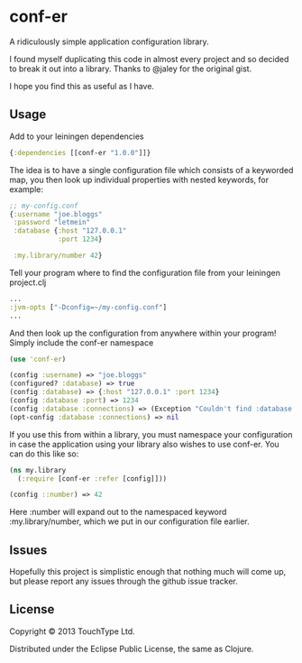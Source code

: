 # conf-er

A ridiculously simple application configuration library.

I found myself duplicating this code in almost every project and so decided to break it out into a library. Thanks to @jaley for the original gist.

I hope you find this as useful as I have.

## Usage

Add to your leiningen dependencies

```clojure
{:dependencies [[conf-er "1.0.0"]]}
```

The idea is to have a single configuration file which consists of a keyworded map, you then look up individual properties with nested keywords, for example:

```clojure
;; my-config.conf
{:username "joe.bloggs"
 :password "letmein"
 :database {:host "127.0.0.1"
            :port 1234}

 :my.library/number 42}

```

Tell your program where to find the configuration file from your leiningen project.clj

```clojure
...
:jvm-opts ["-Dconfig=~/my-config.conf"]
...
```

And then look up the configuration from anywhere within your program! Simply include the conf-er namespace

```clojure
(use 'conf-er)

(config :username) => "joe.bloggs"
(configured? :database) => true
(config :database) => {:host "127.0.0.1" :port 1234}
(config :database :port) => 1234
(config :database :connections) => (Exception "Couldn't find :database :connections in configuration file")
(opt-config :database :connections) => nil
```

If you use this from within a library, you must namespace your configuration in case the application using your library also wishes to use conf-er. You can do this like so:

```clojure
(ns my.library
  (:require [conf-er :refer [config]]))

(config ::number) => 42
```

Here :number will expand out to the namespaced keyword :my.library/number, which we put in our configuration file earlier.

## Issues

Hopefully this project is simplistic enough that nothing much will come up, but please report any issues through the github issue tracker.

## License

Copyright © 2013 TouchType Ltd.

Distributed under the Eclipse Public License, the same as Clojure.
